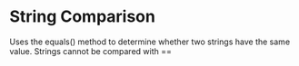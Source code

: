 # String Comparison

Uses the equals() method to determine whether two strings have the same
value. Strings cannot be compared with ==
